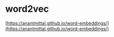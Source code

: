 # word2vec

[https://anantmittal.github.io/word-embeddings/](https://anantmittal.github.io/word-embeddings/)
